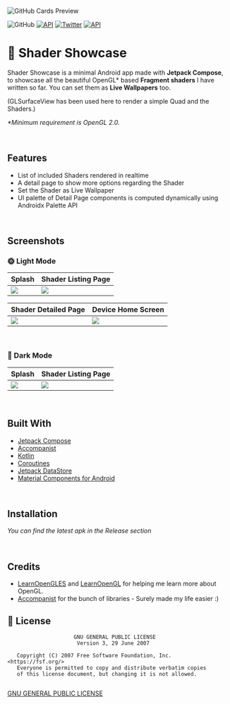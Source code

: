 ![GitHub Cards Preview](https://github.com/thelumiereguy/ShaderShowcaseApp/blob/master/screenshots/banner.png?raw=true)


![GitHub](https://img.shields.io/github/license/thelumiereguy/ShaderShowcaseApp?color=blue&style=for-the-badge) [![API](https://img.shields.io/badge/API-21%2B-orange?style=for-the-badge)](https://android-arsenal.com/api?level=21) [![Twitter](https://img.shields.io/badge/twitter-thelumiereguy-blue?style=for-the-badge)](https://twitter.com/thelumiereguy) [![API](https://img.shields.io/github/v/release/thelumiereguy/ShaderShowcaseApp?logo=android&style=for-the-badge)](https://github.com/thelumiereguy/ShaderShowcaseApp/releases/download/v1.0.0/Shader_Showcase_v1_0_0.apk)



# 🎨 Shader Showcase

Shader Showcase is a minimal Android app made with **Jetpack Compose**, to showcase all the beautiful OpenGL* based **Fragment shaders** I have written so far. You can set them as **Live Wallpapers** too. 

(GLSurfaceView has been used here to render a simple Quad and the Shaders.)

_*Minimum requirement is OpenGL 2.0._

<br />

## Features
- List of included Shaders rendered in realtime
- A detail page to show more options regarding the Shader
- Set the Shader as Live Wallpaper
- UI palette of Detail Page components is computed dynamically using Androidx Palette API

<br />

## Screenshots

### 🌞 Light Mode

|   Splash    | Shader Listing Page 
|---	|---
|  ![](https://github.com/thelumiereguy/ShaderShowcaseApp/blob/master/screenshots/light_splash.png)    |  ![](https://github.com/thelumiereguy/ShaderShowcaseApp/blob/master/screenshots/home_light.png)   

|   Shader Detailed Page |   Device Home Screen |
|---  |---
|   ![](https://github.com/thelumiereguy/ShaderShowcaseApp/blob/master/screenshots/detail_page_expanded.png)  | ![](https://github.com/thelumiereguy/ShaderShowcaseApp/blob/master/screenshots/device_home_wallpaper.png)

<br />

### 🌚 Dark Mode

|   Splash    | Shader Listing Page 
|---	|---
|  ![](https://github.com/thelumiereguy/ShaderShowcaseApp/blob/master/screenshots/dark_splash.png)    |  ![](https://github.com/thelumiereguy/ShaderShowcaseApp/blob/master/screenshots/home_dark.png)   

<br />

## Built With

- [Jetpack Compose](https://developer.android.com/jetpack/compose)
- [Accompanist](https://github.com/google/accompanist)
- [Kotlin](https://kotlinlang.org/)
- [Coroutines](https://kotlinlang.org/docs/reference/coroutines-overview.html)
- [Jetpack DataStore](https://developer.android.com/topic/libraries/architecture/datastore)
- [Material Components for Android](https://github.com/material-components/material-components-android)

<br />

## Installation  
  _You can find the latest apk in the Release section_
  
<br />

## Credits  

- [LearnOpenGLES](https://www.learnopengles.com/) and [LearnOpenGL](https://learnopengl.com/) for helping me learn more about OpenGL.
- [Accompanist](https://github.com/google/accompanist) for the bunch of libraries - Surely made my life easier :)
 
 ## 🔖 License
 
 ```
                      GNU GENERAL PUBLIC LICENSE
                       Version 3, 29 June 2007
                       
    Copyright (C) 2007 Free Software Foundation, Inc. <https://fsf.org/>
    Everyone is permitted to copy and distribute verbatim copies
    of this license document, but changing it is not allowed.
    
 ```
 [GNU GENERAL PUBLIC LICENSE](https://github.com/thelumiereguy/ShaderShowcaseApp/blob/master/LICENSE)
 
